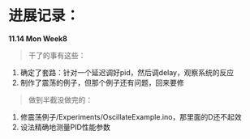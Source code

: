 <!--
 * @Author: Runze Yuan 1959180242@qq.com
 * @Date: 2022-11-14 21:02:42
 * @LastEditors: Runze Yuan 1959180242@qq.com
 * @LastEditTime: 2022-11-14 21:05:01
 * @FilePath: \RS_AS2\待办事项与每周进度\11_14.md
 * @Description: 
 * 
 * Copyright (c) 2022 by Runze Yuan 1959180242@qq.com, All Rights Reserved. 
-->
# 进展记录：
**11.14 Mon Week8**<br>
>干了的事有这些：<br>

1. 确定了套路：针对一个延迟调好pid，然后调delay，观察系统的反应
2. 制作了震荡的例子，但那个例子还有问题，回来要修

>做到半截没做完的：<br>
1. 修震荡例子/Experiments/OscillateExample.ino，那里面的D还不起效
2. 设法精确地测量PID性能参数

